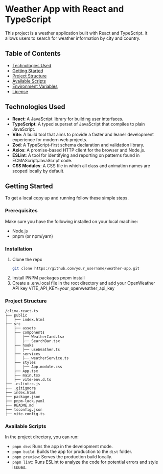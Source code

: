 # Weather App with React and TypeScript

This project is a weather application built with React and TypeScript. It allows users to search for weather information by city and country.

## Table of Contents

- [Technologies Used](#technologies-used)
- [Getting Started](#getting-started)
- [Project Structure](#project-structure)
- [Available Scripts](#available-scripts)
- [Environment Variables](#environment-variables)
- [License](#license)

## Technologies Used

- **React**: A JavaScript library for building user interfaces.
- **TypeScript**: A typed superset of JavaScript that compiles to plain JavaScript.
- **Vite**: A build tool that aims to provide a faster and leaner development experience for modern web projects.
- **Zod**: A TypeScript-first schema declaration and validation library.
- **Axios**: A promise-based HTTP client for the browser and Node.js.
- **ESLint**: A tool for identifying and reporting on patterns found in ECMAScript/JavaScript code.
- **CSS Modules**: A CSS file in which all class and animation names are scoped locally by default.

## Getting Started

To get a local copy up and running follow these simple steps.

### Prerequisites

Make sure you have the following installed on your local machine:

- Node.js
- pnpm (or npm/yarn)

### Installation

1. Clone the repo
   ```sh
   git clone https://github.com/your_username/weather-app.git
2. Install PNPM packages
    pnpm install
3. Create a .env.local file in the root directory and add your OpenWeather API key
    VITE_API_KEY=your_openweather_api_key
### Project Structure
```
/clima-react-ts
├── public
│   ├── index.html
├── src
│   ├── assets
│   ├── components
│   │   ├── WeatherCard.tsx
│   │   ├── SearchBar.tsx
│   ├── hooks
│   │   ├── useWeather.ts
│   ├── services
│   │   ├── weatherService.ts
│   ├── styles
│   │   ├── App.module.css
│   ├── App.tsx
│   ├── main.tsx
│   ├── vite-env.d.ts
├── .eslintrc.js
├── .gitignore
├── index.html
├── package.json
├── pnpm-lock.yaml
├── README.md
├── tsconfig.json
├── vite.config.ts
```

### Available Scripts

In the project directory, you can run:

- `pnpm dev`: Runs the app in the development mode.
- `pnpm build`: Builds the app for production to the `dist` folder.
- `pnpm preview`: Serves the production build locally.
- `pnpm lint`: Runs ESLint to analyze the code for potential errors and style issues.
```